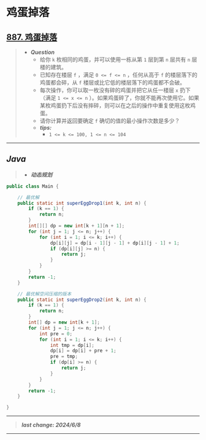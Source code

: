 # 鸡蛋掉落

## [887. 鸡蛋掉落](https://leetcode.cn/problems/super-egg-drop/)

> - ***Question***
>   - 给你 `k` 枚相同的鸡蛋，并可以使用一栋从第 `1` 层到第 `n` 层共有 `n` 层楼的建筑。
>   - 已知存在楼层 `f` ，满足 `0 <= f <= n` ，任何从高于 `f` 的楼层落下的鸡蛋都会碎，从 `f` 楼层或比它低的楼层落下的鸡蛋都不会破。
>   - 每次操作，你可以取一枚没有碎的鸡蛋并把它从任一楼层 `x` 扔下（满足 `1 <= x <= n` ）。如果鸡蛋碎了，你就不能再次使用它。如果某枚鸡蛋扔下后没有摔碎，则可以在之后的操作中重复使用这枚鸡蛋。
>   - 请你计算并返回要确定 `f` 确切的值的最小操作次数是多少？
>   - ***tips:***
>     - `1 <= k <= 100, 1 <= n <= 104`

---

## *Java*

> - ***动态规划***

```java
public class Main {

    // 最优解
    public static int superEggDrop1(int k, int n) {
        if (k == 1) {
            return n;
        }
        int[][] dp = new int[k + 1][n + 1];
        for (int j = 1; j <= n; j++) {
            for (int i = 1; i <= k; i++) {
                dp[i][j] = dp[i - 1][j - 1] + dp[i][j - 1] + 1;
                if (dp[i][j] >= n) {
                    return j;
                }
            }
        }
        return -1;
    }

    // 最优解空间压缩的版本
    public static int superEggDrop2(int k, int n) {
        if (k == 1) {
            return n;
        }
        int[] dp = new int[k + 1];
        for (int j = 1; j <= n; j++) {
            int pre = 0;
            for (int i = 1; i <= k; i++) {
                int tmp = dp[i];
                dp[i] = dp[i] + pre + 1;
                pre = tmp;
                if (dp[i] >= n) {
                    return j;
                }
            }
        }
        return -1;
    }

}
```

---

> ***last change: 2024/6/8***

---
